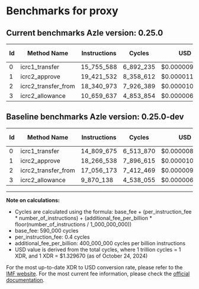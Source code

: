 # Benchmarks for proxy

## Current benchmarks Azle version: 0.25.0

| Id  | Method Name         | Instructions | Cycles    | USD           | USD/Million Calls | Change                              |
| --- | ------------------- | ------------ | --------- | ------------- | ----------------- | ----------------------------------- |
| 0   | icrc1_transfer      | 15_755_588   | 6_892_235 | $0.0000091644 | $9.16             | <font color="red">+945_913</font>   |
| 1   | icrc2_approve       | 19_421_532   | 8_358_612 | $0.0000111142 | $11.11            | <font color="red">+1_154_994</font> |
| 2   | icrc2_transfer_from | 18_340_973   | 7_926_389 | $0.0000105395 | $10.53            | <font color="red">+1_284_800</font> |
| 3   | icrc2_allowance     | 10_659_637   | 4_853_854 | $0.0000064540 | $6.45             | <font color="red">+789_499</font>   |

## Baseline benchmarks Azle version: 0.25.0-dev

| Id  | Method Name         | Instructions | Cycles    | USD           | USD/Million Calls |
| --- | ------------------- | ------------ | --------- | ------------- | ----------------- |
| 0   | icrc1_transfer      | 14_809_675   | 6_513_870 | $0.0000086613 | $8.66             |
| 1   | icrc2_approve       | 18_266_538   | 7_896_615 | $0.0000104999 | $10.49            |
| 2   | icrc2_transfer_from | 17_056_173   | 7_412_469 | $0.0000098561 | $9.85             |
| 3   | icrc2_allowance     | 9_870_138    | 4_538_055 | $0.0000060341 | $6.03             |

---

**Note on calculations:**

- Cycles are calculated using the formula: base_fee + (per_instruction_fee \* number_of_instructions) + (additional_fee_per_billion \* floor(number_of_instructions / 1_000_000_000))
- base_fee: 590_000 cycles
- per_instruction_fee: 0.4 cycles
- additional_fee_per_billion: 400_000_000 cycles per billion instructions
- USD value is derived from the total cycles, where 1 trillion cycles = 1 XDR, and 1 XDR = $1.329670 (as of October 24, 2024)

For the most up-to-date XDR to USD conversion rate, please refer to the [IMF website](https://www.imf.org/external/np/fin/data/rms_sdrv.aspx).
For the most current fee information, please check the [official documentation](https://internetcomputer.org/docs/current/developer-docs/gas-cost#execution).

